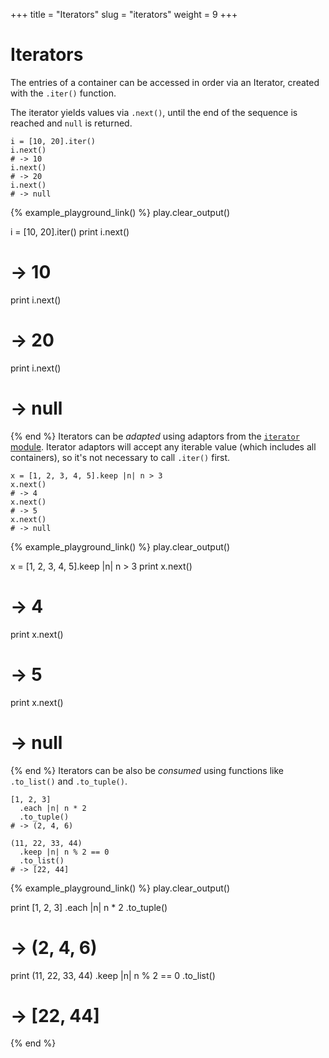 +++
title = "Iterators"
slug = "iterators"
weight = 9
+++

# Iterators

The entries of a container can be accessed in order via an Iterator,
created with the `.iter()` function.

The iterator yields values via `.next()`, until the end of the sequence is
reached and `null` is returned.

````koto
i = [10, 20].iter()
i.next()
# -> 10
i.next()
# -> 20
i.next()
# -> null
````

{% example_playground_link() %}
play.clear_output()

i = [10, 20].iter()
print i.next()
# -> 10
print i.next()
# -> 20
print i.next()
# -> null

{% end %}
Iterators can be *adapted* using adaptors from the
[`iterator` module](../../core/iterator).
Iterator adaptors will accept any iterable value (which includes all containers),
so it's not necessary to call `.iter()` first.

````koto
x = [1, 2, 3, 4, 5].keep |n| n > 3
x.next()
# -> 4
x.next()
# -> 5
x.next()
# -> null
````

{% example_playground_link() %}
play.clear_output()

x = [1, 2, 3, 4, 5].keep |n| n > 3
print x.next()
# -> 4
print x.next()
# -> 5
print x.next()
# -> null

{% end %}
Iterators can be also be *consumed* using functions like
`.to_list()` and `.to_tuple()`.

````koto
[1, 2, 3]
  .each |n| n * 2
  .to_tuple()
# -> (2, 4, 6)

(11, 22, 33, 44)
  .keep |n| n % 2 == 0
  .to_list()
# -> [22, 44]
````

{% example_playground_link() %}
play.clear_output()

print [1, 2, 3]
  .each |n| n * 2
  .to_tuple()
# -> (2, 4, 6)

print (11, 22, 33, 44)
  .keep |n| n % 2 == 0
  .to_list()
# -> [22, 44]

{% end %}

